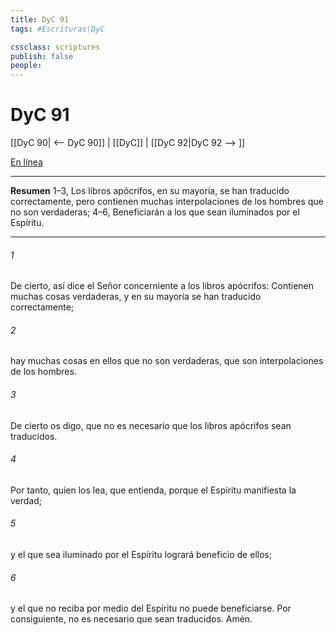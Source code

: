 ```yaml
---
title: DyC 91
tags: #Escrituras\DyC

cssclass: scriptures
publish: false
people:
---
```


# DyC 91
[[DyC 90| <-- DyC 90]] | [[DyC]] | [[DyC 92|DyC 92 --> ]]

[En línea](https://churchofjesuschrist.org/study/scriptures/dc-testament/dc/91?lang=spa)

---
__Resumen__
1–3, Los libros apócrifos, en su mayoría, se han traducido correctamente, pero contienen muchas interpolaciones de los hombres que no son verdaderas; 4–6, Beneficiarán a los que sean iluminados por el Espíritu.

---
###### 1 
De cierto, así dice el Señor concerniente a los libros apócrifos: Contienen muchas cosas verdaderas, y en su mayoría se han traducido correctamente;

###### 2 
hay muchas cosas en ellos que no son verdaderas, que son interpolaciones de los hombres.

###### 3 
De cierto os digo, que no es necesario que los libros apócrifos sean traducidos.

###### 4 
Por tanto, quien los lea, que entienda, porque el Espíritu manifiesta la verdad;

###### 5 
y el que sea iluminado por el Espíritu logrará beneficio de ellos;

###### 6 
y el que no reciba por medio del Espíritu no puede beneficiarse. Por consiguiente, no es necesario que sean traducidos. Amén.

